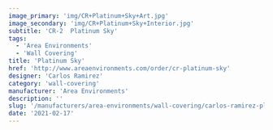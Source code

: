 ```yaml
---
image_primary: 'img/CR+Platinum+Sky+Art.jpg'
image_secondary: 'img/CR+Platinum+Sky+Interior.jpg'
subtitle: 'CR-2  Platinum Sky'
tags:
  - 'Area Environments'
  - 'Wall Covering'
title: 'Platinum Sky'
href: 'http://www.areaenvironments.com/order/cr-platinum-sky'
designer: 'Carlos Ramirez'
category: 'wall-covering'
manufacturer: 'Area Environments'
description: ''
slug: '/manufacturers/area-environments/wall-covering/carlos-ramirez-platinum-sky'
date: '2021-02-17'
---
```

